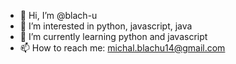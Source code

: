 - 👋 Hi, I’m @blach-u
- 👀 I’m interested in python, javascript, java
- 🌱 I’m currently learning python and javascript
- 📫 How to reach me: michal.blachu14@gmail.com

